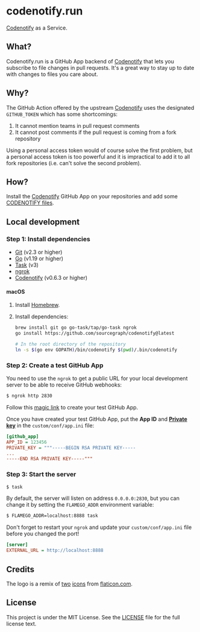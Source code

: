 # codenotify.run

[Codenotify](https://github.com/sourcegraph/codenotify) as a Service.

## What?

Codenotify.run is a GitHub App backend of [Codenotify](https://github.com/sourcegraph/codenotify) that lets you subscribe to file changes in pull requests. It's a great way to stay up to date with changes to files you care about.

## Why?

The GitHub Action offered by the upstream [Codenotify](https://github.com/sourcegraph/codenotify) uses the designated `GITHUB_TOKEN` which has some shortcomings:

1. It cannot mention teams in pull request comments
2. It cannot post comments if the pull request is coming from a fork repository

Using a personal access token would of course solve the first problem, but a personal access token is too powerful and it is impractical to add it to all fork repositories (i.e. can't solve the second problem).

## How?

Install the [Codenotify](https://github.com/apps/codenotify) GitHub App on your repositories and add some [CODENOTIFY files](https://github.com/sourcegraph/codenotify#codenotify-files).

## Local development

### Step 1: Install dependencies

- [Git](https://git-scm.com/book/en/v2/Getting-Started-Installing-Git) (v2.3 or higher)
- [Go](https://golang.org/doc/install) (v1.19 or higher)
- [Task](https://github.com/go-task/task) (v3)
- [ngrok](https://ngrok.com/)
- [Codenotify](https://github.com/sourcegraph/codenotify) (v0.6.3 or higher)

#### macOS

1. Install [Homebrew](https://brew.sh/).
2. Install dependencies:

	```bash
	brew install git go go-task/tap/go-task ngrok
	go install https://github.com/sourcegraph/codenotify@latest

	# In the root directory of the repository
	ln -s $(go env GOPATH)/bin/codenotify $(pwd)/.bin/codenotify
	```

### Step 2: Create a test GitHub App

You need to use the `ngrok` to get a public URL for your local development server to be able to receive GitHub webhooks:

```bash
$ ngrok http 2830
```

Follow this [magic link](https://github.com/settings/apps/new?name=codenotify-test&url=https://codenotify.run&webhook_active=true&webhook_url=https://%3Cyour%20ngrok%20domain%3E/-/webhook&statuses=write&contents=read&pull_requests=write&emails=read&events[]=pull_request) to create your test GitHub App.

Once you have created your test GitHub App, put the **App ID** and [**Private key**](https://docs.github.com/en/developers/apps/building-github-apps/authenticating-with-github-apps#generating-a-private-key) in the `custom/conf/app.ini` file:

```ini
[github_app]
APP_ID = 123456
PRIVATE_KEY = """-----BEGIN RSA PRIVATE KEY-----
...
-----END RSA PRIVATE KEY-----"""
```

### Step 3: Start the server

```bash
$ task
```

By default, the server will listen on address `0.0.0.0:2830`, but you can change it by setting the `FLAMEGO_ADDR` environment variable:

```bash
$ FLAMEGO_ADDR=localhost:8888 task
```

Don't forget to restart your `ngrok` and update your `custom/conf/app.ini` file before you changed the port!

```ini
[server]
EXTERNAL_URL = http://localhost:8888
```

## Credits

The logo is a remix of [two](https://www.flaticon.com/free-icon/settings_5305761) [icons](https://www.flaticon.com/free-icon/notification_4270302) from [flaticon.com](https://www.flaticon.com/).

## License

This project is under the MIT License. See the [LICENSE](LICENSE) file for the full license text.
